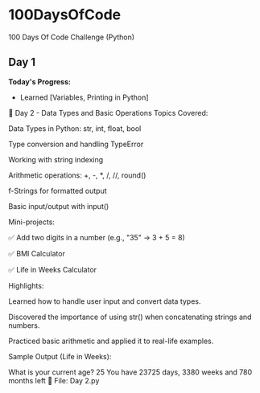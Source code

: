 # 100DaysOfCode
100 Days Of Code Challenge (Python)

## Day 1 
**Today's Progress:**  
- Learned [Variables, Printing in Python]  

📅 Day 2 - Data Types and Basic Operations
Topics Covered:

Data Types in Python: str, int, float, bool

Type conversion and handling TypeError

Working with string indexing

Arithmetic operations: +, -, *, /, //, round()

f-Strings for formatted output

Basic input/output with input()

Mini-projects:

✅ Add two digits in a number (e.g., "35" → 3 + 5 = 8)

✅ BMI Calculator

✅ Life in Weeks Calculator

Highlights:

Learned how to handle user input and convert data types.

Discovered the importance of using str() when concatenating strings and numbers.

Practiced basic arithmetic and applied it to real-life examples.

Sample Output (Life in Weeks):

What is your current age? 25
You have 23725 days, 3380 weeks and 780 months left
📂 File: Day 2.py
